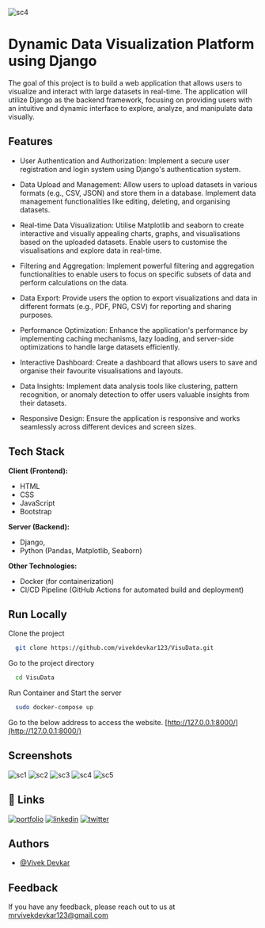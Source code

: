 ![sc4](https://github.com/user-attachments/assets/357dc9df-967c-40a0-bfd2-adf7c13c5c71)
<!-- ![Logo](https://dev-to-uploads.s3.amazonaws.com/uploads/articles/th5xamgrr6se0x5ro4g6.png) -->


# Dynamic Data Visualization Platform using Django

The goal of this project is to build a web application that allows users to visualize and interact with large datasets in real-time. The application will utilize Django as the backend framework, focusing on providing users with an intuitive and dynamic interface to explore, analyze, and manipulate data visually.


## Features

- User Authentication and Authorization: Implement a  secure user registration and login system using Django's authentication system.

- Data Upload and Management: Allow users to upload datasets in various formats (e.g., CSV, JSON) and store them in a database. Implement data management functionalities like editing, deleting, and organising datasets.

- Real-time Data Visualization: Utilise Matplotlib and seaborn to create interactive and visually appealing charts, graphs, and visualisations based on the uploaded datasets. Enable users to customise the visualisations and explore data in real-time.

- Filtering and Aggregation: Implement powerful filtering and aggregation functionalities to enable users to focus on specific subsets of data and perform calculations on the data.

- Data Export: Provide users the option to export visualizations and data in different formats (e.g., PDF, PNG, CSV) for reporting and sharing purposes.

- Performance Optimization: Enhance the application's performance by implementing caching mechanisms, lazy loading, and server-side optimizations to handle large datasets efficiently.

- Interactive Dashboard: Create a dashboard that allows users to save and organise their favourite visualisations and layouts.

- Data Insights: Implement data analysis tools like clustering, pattern recognition, or anomaly detection to offer users valuable insights from their datasets.

- Responsive Design: Ensure the application is responsive and works seamlessly across different devices and screen sizes.




## Tech Stack

**Client (Frontend):** 
- HTML
- CSS
- JavaScript
- Bootstrap

**Server (Backend):** 
- Django,
- Python (Pandas, Matplotlib, Seaborn)

**Other Technologies:**
- Docker (for containerization)
- CI/CD Pipeline (GitHub Actions for automated build and deployment)
## Run Locally

Clone the project

```bash
  git clone https://github.com/vivekdevkar123/VisuData.git
```

Go to the project directory 

```bash
  cd VisuData
```

Run Container and Start the server

```bash
  sudo docker-compose up
```

Go to the below address to access the website.
[http://127.0.0.1:8000/](http://127.0.0.1:8000/)



## Screenshots

![sc1](https://github.com/user-attachments/assets/55860bf8-3f12-4f0e-a546-a14fb8492dbf)
![sc2](https://github.com/user-attachments/assets/cb9566c8-4f42-4c6b-b3df-f281046143f2)
![sc3](https://github.com/user-attachments/assets/d68520dd-6014-47e8-919c-c397b0bcc3fe)
![sc4](https://github.com/user-attachments/assets/01ab6585-8758-4a02-91cc-a54c6bb4d75f)
![sc5](https://github.com/user-attachments/assets/78a5d63a-d462-4ba3-a530-f86c956e4363)


## 🔗 Links
[![portfolio](https://img.shields.io/badge/my_portfolio-000?style=for-the-badge&logo=ko-fi&logoColor=white)](https://vivekdevkar123.github.io/Portfolio/)
[![linkedin](https://img.shields.io/badge/linkedin-0A66C2?style=for-the-badge&logo=linkedin&logoColor=white)](https://www.linkedin.com/in/vivekdevkar123/)
[![twitter](https://img.shields.io/badge/GitHub-181717?style=for-the-badge&logo=github)](https://github.com/vivekdevkar123)


## Authors

- [@Vivek Devkar](https://www.github.com/vivekdevkar123)



## Feedback

If you have any feedback, please reach out to us at mrvivekdevkar123@gmail.com


